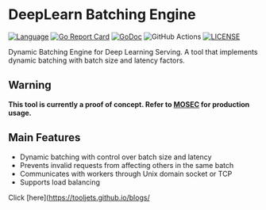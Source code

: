 # DeepLearn Batching Engine

[![Language](https://img.shields.io/badge/Language-Go-blue.svg)](https://golang.org/)
[![Go Report Card](https://goreportcard.com/badge/github.com/tooljets/DeepLearn-Batching-Engine)](https://goreportcard.com/report/github.com/tooljets/DeepLearn-Batching-Engine)
[![GoDoc](https://img.shields.io/badge/Godoc-reference-blue.svg)](https://godoc.org/github.com/tooljets/DeepLearn-Batching-Engine)
![GitHub Actions](https://github.com/tooljets/DeepLearn-Batching-Engine/workflows/Go/badge.svg)
[![LICENSE](https://img.shields.io/github/license/tooljets/DeepLearn-Batching-Engine.svg)](https://github.com/tooljets/DeepLearn-Batching-Engine/blob/master/LICENSE)

Dynamic Batching Engine for Deep Learning Serving. A tool that implements dynamic batching with batch size and latency factors.

## Warning

**This tool is currently a proof of concept. Refer to [MOSEC](https://github.com/mosecorg/mosec) for production usage.**

## Main Features

* Dynamic batching with control over batch size and latency
* Prevents invalid requests from affecting others in the same batch
* Communicates with workers through Unix domain socket or TCP
* Supports load balancing

Click [here](https://tooljets.github.io/blogs/